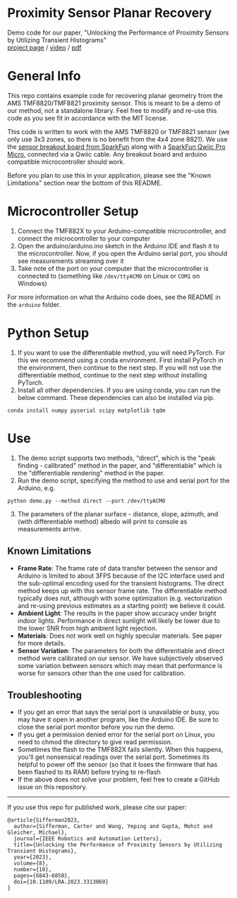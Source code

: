 # Proximity Sensor Planar Recovery

Demo code for our paper, "Unlocking the Performance of Proximity Sensors by Utilizing Transient Histograms"
<br>
[project page](https://cpsiff.github.io/unlocking_proximity_sensors/index.html) / [video](https://www.youtube.com/watch?v=vJdfpmd6OE0) / [pdf](https://arxiv.org/pdf/2308.13473.pdf)

# General Info
This repo contains example code for recovering planar geometry from the AMS TMF8820/TMF8821 proximity sensor. This is meant to be a demo of our method, not a standalone library. Feel free to modify and re-use this code as you see fit in accordance with the MIT license.

This code is written to work with the AMS TMF8820 or TMF8821 sensor (we only use 3x3 zones, so there is no benefit from the 4x4 zone 8821). We use the [sensor breakout board from SparkFun](https://www.sparkfun.com/products/19036) along with a [SparkFun Qwiic Pro Micro](https://www.sparkfun.com/products/15795), connected via a Qwiic cable. Any breakout board and arduino compatible microcontroller should work.

Before you plan to use this in your application, please see the "Known Limitations" section near the bottom of this README.

# Microcontroller Setup
1. Connect the TMF882X to your Arduino-compatible microcontroller, and connect the microcontroller to your computer
2. Open the arduino/arduino.ino sketch in the Arduino IDE and flash it to the microcontroller. Now, if you open the Arduino serial port, you should see measurements streaming over it
3. Take note of the port on your computer that the microcontroller is connected to (something like `/dev/ttyACM0` on Linux or `COM1` on Windows)

For more information on what the Arduino code does, see the README in the `arduino` folder.

# Python Setup
1. If you want to use the differentiable method, you will need PyTorch. For this we recommend using a conda environment. First install PyTorch in the environment, then continue to the next step. If you will not use the differentiable method, continue to the next step without installing PyTorch.
2. Install all other dependencies. If you are using conda, you can run the below command. These dependencies can also be installed via pip.
```
conda install numpy pyserial scipy matplotlib tqdm
```

# Use
1. The demo script supports two methods, "direct", which is the "peak finding - calibrated" method in the paper, and "differentiable" which is the "differentiable rendering" method in the paper.
2. Run the demo script, specifying the method to use and serial port for the Arduino, e.g.
```
python demo.py --method direct --port /dev/ttyACM0
```
3. The parameters of the planar surface - distance, slope, azimuth, and (with differentiable method) albedo will print to console as measurements arrive.

## Known Limitations
- **Frame Rate**: The frame rate of data transfer between the sensor and Arduino is limited to about 3FPS because of the I2C interface used and the sub-optimal encoding used for the transient histograms. The direct method keeps up with this sensor frame rate. The differentiable method typically does not, although with some optimization (e.g. vectorization and re-using previous estimates as a starting point) we believe it could.
- **Ambient Light**: The results in the paper show accuracy under bright indoor lights. Performance in direct sunlight will likely be lower due to the lower SNR from high ambient light rejection.
- **Materials**: Does not work well on highly specular materials. See paper for more details.
- **Sensor Variation**: The parameters for both the differentiable and direct method were calibrated on our sensor. We have subjectively observed some variation between sensors which may mean that performance is worse for sensors other than the one used for calibration.

## Troubleshooting
- If you get an error that says the serial port is unavailable or busy, you may have it open in another program, like the Arduino IDE. Be sure to close the serial port monitor before you run the demo.
- If you get a permission denied error for the serial port on Linux, you need to chmod the directory to give read permission.
- Sometimes the flash to the TMF882X fails silently. When this happens, you'll get nonsensical readings over the serial port. Sometimes its helpful to power off the sensor (so that it loses the firmware that has been flashed to its RAM) before trying to re-flash
- If the above does not solve your problem, feel free to create a GitHub issue on this repository.


--------
If you use this repo for published work, please cite our paper:
```
@article{Sifferman2023,
  author={Sifferman, Carter and Wang, Yeping and Gupta, Mohit and Gleicher, Michael},
  journal={IEEE Robotics and Automation Letters}, 
  title={Unlocking the Performance of Proximity Sensors by Utilizing Transient Histograms}, 
  year={2023},
  volume={8},
  number={10},
  pages={6843-6850},
  doi={10.1109/LRA.2023.3313069}
}
```